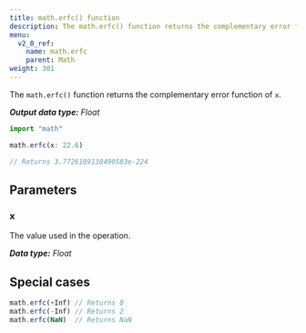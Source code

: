 ```yaml
---
title: math.erfc() function
description: The math.erfc() function returns the complementary error function of `x`.
menu:
  v2_0_ref:
    name: math.erfc
    parent: Math
weight: 301
---
```


The `math.erfc()` function returns the complementary error function of `x`.

_**Output data type:** Float_

```js
import "math"

math.erfc(x: 22.6)

// Returns 3.7726189138490583e-224
```

## Parameters

### x
The value used in the operation.

_**Data type:** Float_

## Special cases
```js
math.erfc(+Inf) // Returns 0
math.erfc(-Inf) // Returns 2
math.erfc(NaN)  // Returns NaN
```
